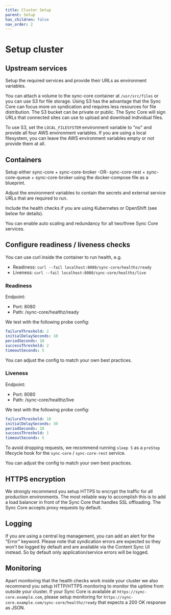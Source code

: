 ```yaml
---
title: Cluster Setup
parent: Setup
has_children: false
nav_order: 2
---
```


# Setup cluster

## Upstream services

Setup the required services and provide their URLs as environment variables.

You can attach a volume to the sync-core container at `/usr/src/files` or you can use S3 for file storage.
Using S3 has the advantage that the Sync Core can focus more on syndication and requires less resources for file distribution.
The S3 bucket can be private or public.
The Sync Core will sign URLs that connected sites can use to upload and download individual files.

To use S3, set the `LOCAL_FILESYSTEM` environment variable to "no" and provide all four AWS environment variables.
If you are using a local filesystem, you can leave the AWS environment variables empty or not provide them at all.

## Containers

Setup either sync-core + sync-core-broker -OR- sync-core-rest + sync-core-queue + sync-core-broker using the docker-compose file as a blueprint.

Adjust the environment variables to contain the secrets and external service URLs that are required to run.

Include the health checks if you are using Kubernetes or OpenShift (see below for details).

You can enable auto scaling and redundancy for all two/three Sync Core services.

## Configure readiness / liveness checks

You can use curl inside the container to run health, e.g.
- Readiness: `curl --fail localhost:8080/sync-core/healthz/ready`
- Liveness: `curl --fail localhost:8080/sync-core/healthz/live`

### Readiness

Endpoint:
- Port: 8080
- Path: /sync-core/healthz/ready

We test with the following probe config:
```yaml
failureThreshold: 2
initialDelaySeconds: 10
periodSeconds: 10
successThreshold: 2
timeoutSeconds: 5
```

You can adjust the config to match your own best practices.

### Liveness

Endpoint:
- Port: 8080
- Path: /sync-core/healthz/live

We test with the following probe config:
```yaml
failureThreshold: 18
initialDelaySeconds: 30
periodSeconds: 10
successThreshold: 1
timeoutSeconds: 5
```

To avoid dropping requests, we recommend running `sleep 5` as a `preStop` lifecycle hook for the `sync-core` / `sync-core-rest` service.

You can adjust the config to match your own best practices.

## HTTPS encryption

We strongly recommend you setup HTTPS to encrypt the traffic for all production environments.
The most reliable way to accomplish this is to add a load balancer in front of the Sync Core that handles SSL offloading.
The Sync Core accepts proxy requests by default.

## Logging

If you are using a central log management, you can add an alert for the "Error" keyword.
Please note that syndication errors are expected so they won't be logged by default and are available via the Content Sync UI instead.
So by default only application/service errors will be logged.

## Monitoring

Apart monitoring that the health checks work inside your cluster we also recommend you setup HTTP/HTTPS monitoring to monitor the uptime from outside your cluster.
If your Sync Core is available at `https://sync-core.example.com`, please setup monitoring for `https://sync-core.example.com/sync-core/healthz/ready` that expects a 200 OK response as JSON.
